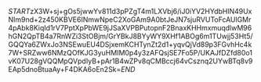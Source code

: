 $START$zX3W+sj+gOs5jwwYv811d3pPZgT4m1LXVbj6/iJ0iYV2HYdbHlN49UxNIm9nd+2z450KBVE6INmwNpeC2XoGAm9A0btJeJN7sjuRVUToFcAUlGMr4pAbk8KiqId1rV7PptXpPbWE9jJSaXVPBPutopnF2BnaxKHHmxmuqdlwM96hGN2QpTB4a7RnWZi3StOBjm/GrYBkJ8BYyWY9XHf1ABOg6m1TUwjj53Ht5/GQQYa6ZWxJo3NSEwuEU4DSjxemKCHTynZt2d1+yqvQjVd89p3FGvhHc4k7W+SRZww6NMzQOfKJG3yuHMIM0p4y3zAFQsjSE7Fo5P/UKAJfDZfd80o1vK07U28gVQQMpQVpdIyB+pAr1B4wZPv8qCMBccj64vCsznq2UYwBTq8v9EAp5dnoBtuaAy+F4DKA6oEn2Sk=$END$
